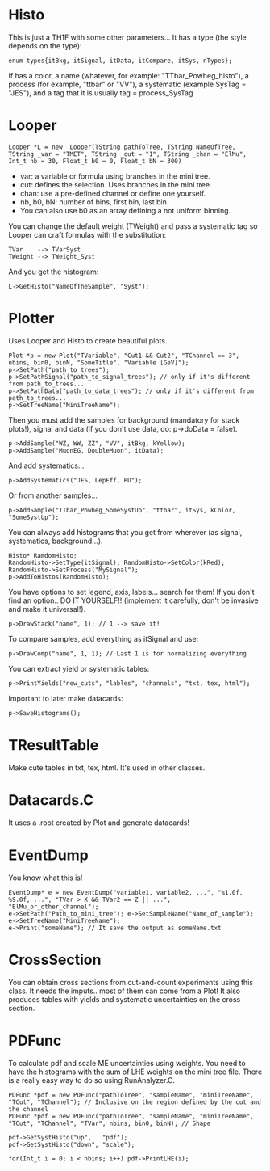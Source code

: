 Histo
====
This is just a TH1F with some other parameters...
It has a type (the style depends on the type):
 
    enum types{itBkg, itSignal, itData, itCompare, itSys, nTypes};

If has a color, a name (whatever, for example: "TTbar_Powheg_histo"),
a process (for example, "ttbar" or "VV"), a systematic (example SysTag = "JES"),
and a tag that it is usually tag = process_SysTag 

Looper
====

    Looper *L = new  Looper(TString pathToTree, TString NameOfTree, TString _var = "TMET", TString _cut = "1", TString _chan = "ElMu", Int_t nb = 30, Float_t b0 = 0, Float_t bN = 300)

- var: a variable or formula using branches in the mini tree.
- cut: defines the selection. Uses branches in the mini tree. 
- chan: use a pre-defined channel or define one yourself.
- nb, b0, bN: number of bins, first bin, last bin.
- You can also use b0 as an array defining a not uniform binning.

You can change the default weight (TWeight) and pass a systematic tag
so Looper can craft formulas with the substitution:

    TVar    --> TVarSyst
    TWeight --> TWeight_Syst

And you get the histogram:

    L->GetHisto("NameOfTheSample", "Syst");

Plotter
====
Uses Looper and Histo to create beautiful plots.
    
    Plot *p = new Plot("TVariable", "Cut1 && Cut2", "TChannel == 3", nbins, bin0, binN, "SomeTitle", "Variable [GeV]");
    p->SetPath("path_to_trees");
    p->SetPathSignal("path_to_signal_trees"); // only if it's different from path_to_trees...
    p->SetPathData("path_to_data_trees"); // only if it's different from path_to_trees...
    p->SetTreeName("MiniTreeName");

Then you must add the samples for background (mandatory for stack plots!), signal and data (if you don't use data, do: p->doData = false).

    p->AddSample("WZ, WW, ZZ", "VV", itBkg, kYellow);
    p->AddSample("MuonEG, DoubleMuon", itData);

And add systematics...

    p->AddSystematics("JES, LepEff, PU");

Or from another samples...

    p->AddSample("TTbar_Powheg_SomeSystUp", "ttbar", itSys, kColor, "SomeSystUp");

You can always add histograms that you get from wherever (as signal, systematics, background...).

    Histo* RamdomHisto;
    RandomHisto->SetType(itSignal); RandomHisto->SetColor(kRed); RandomHisto->SetProcess("MySignal");
    p->AddToHistos(RandomHisto);

You have options to set legend, axis, labels... search for them! If you don't find an option.. DO IT YOURSELF!! (implement it carefully, don't be invasive and make it universal!).

    p->DrawStack("name", 1); // 1 --> save it!

To compare samples, add everything as itSignal and use:

    p->DrawComp("name", 1, 1); // Last 1 is for normalizing everything

You can extract yield or systematic tables:

    p->PrintYields("new_cuts", "lables", "channels", "txt, tex, html");

Important to later make datacards:
  
    p->SaveHistograms();

TResultTable
====
Make cute tables in txt, tex, html. It's used in other classes.

Datacards.C
====
It uses a .root created by Plot and generate datacards!


EventDump
====
You know what this is!

    EventDump* e = new EventDump("variable1, variable2, ...", "%1.0f, %9.0f, ...", "TVar > X && TVar2 == Z || ...", "ElMu_or_other_channel");
    e->SetPath("Path_to_mini_tree"); e->SetSampleName("Name_of_sample"); e->SetTreeName("MiniTreeName");
    e->Print("someName"); // It save the output as someName.txt

CrossSection
====
You can obtain cross sections from cut-and-count experiments using this class.
It needs the imputs.. most of them can come from a Plot! It also produces tables with yields and systematic uncertainties on the cross section. 

PDFunc
====
To calculate pdf and scale ME uncertainties using weights. You need to have the histograms with the sum of LHE weights on the mini tree file. There is a really easy way to do so using RunAnalyzer.C.

    PDFunc *pdf = new PDFunc("pathToTree", "sampleName", "miniTreeName", "TCut", "TChannel"); // Inclusive on the region defined by the cut and the channel
    PDFunc *pdf = new PDFunc("pathToTree", "sampleName", "miniTreeName", "TCut", "TChannel", "TVar", nbins, bin0, binN); // Shape

    pdf->GetSystHisto("up",   "pdf"); 
    pdf->GetSystHisto("down", "scale"); 

    for(Int_t i = 0; i < nbins; i++) pdf->PrintLHE(i);
